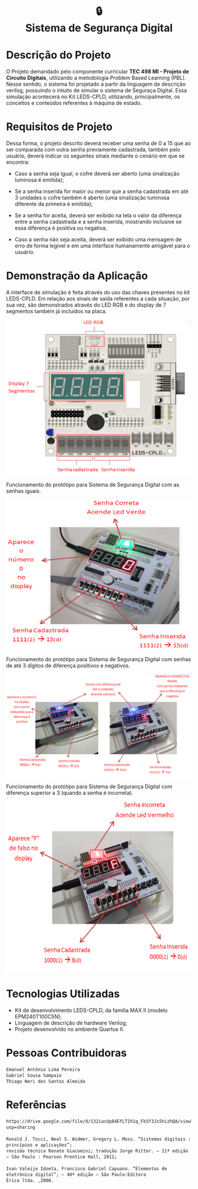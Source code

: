 <h1 
    align="center"> 
    🔒 
    <br /> Sistema de Segurança Digital
</h1> 

# Descrição do Projeto

O Projeto demandado pelo componente curricular **TEC 498 MI - Projeto de Circuito Digitais**, utilizando 
    a metodologia Problem Based Learning (PBL). Nesse sentido, o sistema foi projetado a partir da linguagem
    de descrição verilog, possuindo o intuito de simular o sistema de Seguraça Digital. Essa simulação
    acontecerá no Kit LEDS-CPLD, utilizando, principalmente, os conceitos e conteúdos referentes à máquina de estado.

# **Requisitos de Projeto**

Dessa forma, o projeto descrito deverá receber uma senha de 0 a 15 que ao ser comparada com outra senha previamente cadastrada, também pelo usuário, deverá indicar os seguintes sinais mediante o cenário em que se encontra:

* Caso a senha seja igual, o cofre deverá ser aberto (uma sinalização luminosa é emitida);

* Se a senha inserida for maior ou menor que a senha cadastrada em até 3 unidades o cofre também é aberto (uma sinalização luminosa diferente da primeira é emitida);

* Se a senha for aceita, deverá ser exibido na tela o valor da diferença entre a senha cadastrada e a senha inserida, mostrando inclusive se essa diferença é positiva ou negativa;

* Caso a senha não seja aceita, deverá ser exibido uma mensagem de erro de forma legível e em uma interface humanamente amigável para o usuário.


# **Demonstração da Aplicação**

A interface de simulação é feita através do uso das chaves presentes no kit LEDS-CPLD. Em relação aos sinais 
de saída referentes a cada situação, por sua vez, são demonstrados através do LED RGB e do display de 7 segmentos também já incluídos na placa.

![Alt text](Imagens/Interface-CPLD.png)

Funcionamento do protótipo para Sistema de Segurança Digital com as senhas iguais.

![Alt text](Imagens/Teste-de-senha-certa.png)

Funcionamento do protótipo para Sistema de Segurança Digital
com senhas de até 3 dígitos de diferença positivos e negativos.

![Alt text](Imagens/Teste-de-senha-quase-certa.png)

Funcionamento do protótipo para Sistema de Segurança Digital
 com diferença superior a 3 (quando a senha é incorreta).

![Alt text](Imagens/Teste-de-senha-errada.png)

# **Tecnologias Utilizadas**

* Kit de desenvolvimento LEDS-CPLD, da família MAX II (modelo EPM240T100C5N);
* Linguagem de descrição de hardware Verilog;
* Projeto desenvolvido no ambiente Quartus II.


# **Pessoas Contribuidoras**

    Emanuel Antônio Lima Pereira
    Gabriel Sousa Sampaio
    Thiago Neri dos Santos Almeida

# **Referências**

    https://drive.google.com/file/d/132iacUp84EfLT1h1q_Fk5f3Js5hizhQA/view?usp=sharing

    Ronald J. Tocci, Neal S. Widmer, Gregory L. Moss. “Sistemas digitais : princípios e aplicações”; 
    revisão técnica Renato Giacomini; tradução Jorge Ritter. – 11ª edição – São Paulo : Pearson Prentice Hall, 2011;

    Ivan Valeije Idoeta, Francisco Gabriel Capuano. “Elementos de eletrônica digital”; – 40ª edição – São Paulo:Editora 
    Érica ltda. ,2008.

    